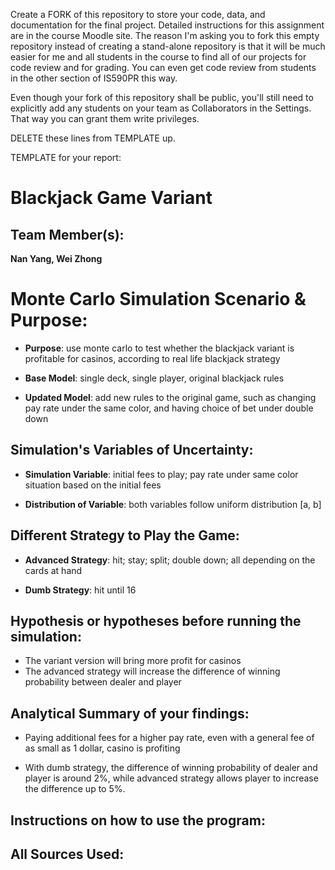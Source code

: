 Create a FORK of this repository to store your code, data, and documentation for the final project. Detailed instructions for this assignment are in the course Moodle site.  The reason I'm asking you to fork this empty repository instead of creating a stand-alone repository is that it will be much easier for me and all students in the course to find all of our projects for code review and for grading. You can even get code review from students in the other section of IS590PR this way.

Even though your fork of this repository shall be public, you'll still need to explicitly add any students on your team as Collaborators in the Settings. That way you can grant them write privileges.

DELETE these lines from TEMPLATE up.

TEMPLATE for your report:

# Blackjack Game Variant

## Team Member(s): 

**Nan Yang, Wei Zhong**

# Monte Carlo Simulation Scenario & Purpose:

- **Purpose**: use monte carlo to test whether the blackjack variant is profitable for casinos, according to real life blackjack strategy

- **Base Model**: single deck, single player, original blackjack rules

- **Updated Model**: add new rules to the original game, such
as changing pay rate under the same color, and having choice of bet under double down


## Simulation's Variables of Uncertainty:

- **Simulation Variable**: initial fees to play; pay rate under same color situation based on the initial fees

- **Distribution of Variable**: both variables follow uniform distribution [a, b]

## Different Strategy to Play the Game:

- **Advanced Strategy**: hit; stay; split; double down; all depending on the cards at hand

- **Dumb Strategy**: hit until 16

## Hypothesis or hypotheses before running the simulation:

- The variant version will bring more profit for casinos
- The advanced strategy will increase the difference of winning probability between dealer and player

## Analytical Summary of your findings: 

- Paying additional fees for a higher pay rate, even with a general fee of as small as 1 dollar, casino is profiting

- With dumb strategy, the difference of winning probability of dealer and player is around 2%, while advanced strategy 
allows player to increase the difference up to 5%.

## Instructions on how to use the program:

## All Sources Used:


